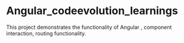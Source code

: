 # Angular_codeevolution_learnings
This  project  demonstrates the functionality of Angular , component interaction, routing functionality. 
